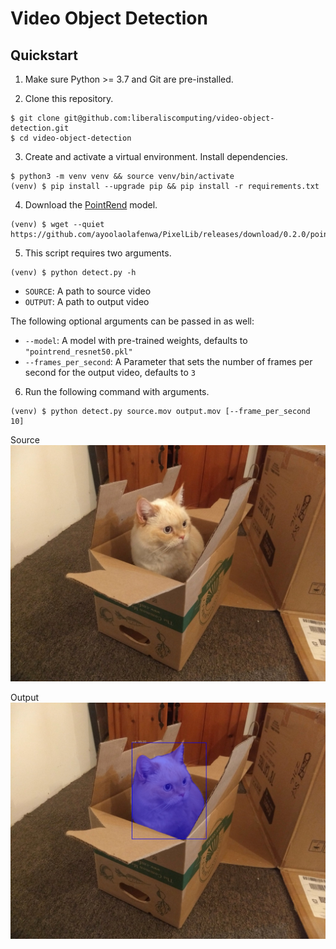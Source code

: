 # Video Object Detection

## Quickstart

1. Make sure Python >= 3.7 and Git are pre-installed.

2. Clone this repository.

```
$ git clone git@github.com:liberaliscomputing/video-object-detection.git
$ cd video-object-detection
```

3. Create and activate a virtual environment. Install dependencies.

```
$ python3 -m venv venv && source venv/bin/activate
(venv) $ pip install --upgrade pip && pip install -r requirements.txt
```

4. Download the [PointRend](https://github.com/ayoolaolafenwa/PixelLib/releases/download/0.2.0/pointrend_resnet50.pkl) model.

```
(venv) $ wget --quiet https://github.com/ayoolaolafenwa/PixelLib/releases/download/0.2.0/pointrend_resnet50.pkl
```

5. This script requires two arguments.

```
(venv) $ python detect.py -h
```

- `SOURCE`: A path to source video
- `OUTPUT`: A path to output video

The following optional arguments can be passed in as well:

- `--model`: A model with pre-trained weights, defaults to `"pointrend_resnet50.pkl"`
- `--frames_per_second`: A Parameter that sets the number of frames per second for the output video, defaults to `3`

6. Run the following command with arguments.

```
(venv) $ python detect.py source.mov output.mov [--frame_per_second 10]
```

Source
![source](./docs/source.jpeg)

Output
![output](./docs/output.jpeg)
